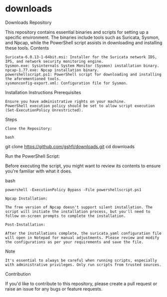 # downloads
Downloads Repository

This repository contains essential binaries and scripts for setting up a specific environment. The binaries include tools such as Suricata, Sysmon, and Npcap, while the PowerShell script assists in downloading and installing these tools.
Contents

    Suricata-6.0.13-1-64bit.msi: Installer for the Suricata network IDS, IPS, and network security monitoring engine.
    Sysmon.exe: Sysinternals System Monitor (Sysmon) installation binary.
    npcap-1.77.exe: Npcap installation binary.
    powershellscript.ps1: PowerShell script for downloading and installing the aforementioned tools.
    sysmonconfig-export.xml: Configuration file for Sysmon.

Installation Instructions
Prerequisites

    Ensure you have administrative rights on your machine.
    PowerShell execution policy should be set to allow script execution (Set-ExecutionPolicy Unrestricted).

Steps

    Clone the Repository:

    bash

git clone https://github.com/gshfi/downloads.git
cd downloads

Run the PowerShell Script:

Before executing the script, you might want to review its contents to ensure you're familiar with what it does.

bash

    powershell -ExecutionPolicy Bypass -File powershellscript.ps1

    Npcap Installation:

    The free version of Npcap doesn't support silent installation. The script will initiate the installation process, but you'll need to follow on-screen prompts to complete the installation.

    Post-Installation:

    After the installations complete, the suricata.yaml configuration file will open in Notepad for manual adjustments. Please review and modify the configurations as per your requirements and save the file.

Note

    It's essential to always be careful when running scripts, especially with administrative privileges. Only run scripts from trusted sources.

Contribution

If you'd like to contribute to this repository, please create a pull request or raise an issue for any bugs or feature requests.